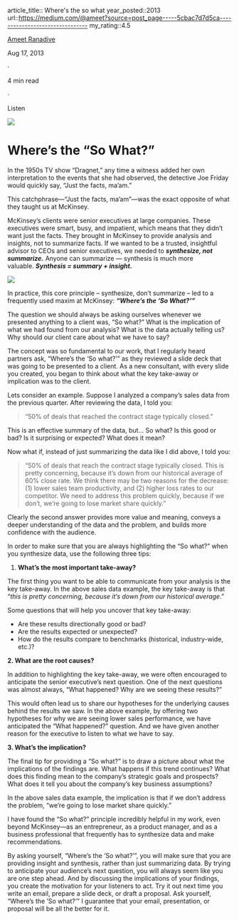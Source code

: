 article_title:: Where's the so what
year_posted::2013
url::https://medium.com/@ameet?source=post_page-----5cbac7d7d5ca--------------------------------
my_rating::4.5

[Ameet Ranadive](https://medium.com/@ameet?source=post_page-----5cbac7d7d5ca--------------------------------)

Aug 17, 2013

·

4 min read

·

Listen

[](https://medium.com/m/signin?actionUrl=https%3A%2F%2Fmedium.com%2F_%2Fbookmark%2Fp%2F5cbac7d7d5ca&operation=register&redirect=https%3A%2F%2Fmedium.com%2Flessons-from-mckinsey%2Fwheres-the-so-what-5cbac7d7d5ca&source=--------------------------bookmark_header-----------)

![](https://miro.medium.com/max/320/0*NqYPnhoVS18KgS1n.jpeg)

# Where’s the “So What?”

In the 1950s TV show “Dragnet,” any time a witness added her own interpretation to the events that she had observed, the detective Joe Friday would quickly say, “Just the facts, ma’am.”

This catchphrase—“Just the facts, ma’am”—was the exact opposite of what they taught us at McKinsey.

McKinsey’s clients were senior executives at large companies. These executives were smart, busy, and impatient, which means that they didn’t want just the facts. They brought in McKinsey to provide analysis and insights, not to summarize facts. If we wanted to be a trusted, insightful advisor to CEOs and senior executives, we needed to **_synthesize, not summarize._** Anyone can summarize — synthesis is much more valuable. **_Synthesis = summary + insight._**

![](https://miro.medium.com/max/417/0*iduNYNJU8tpq1R_D.jpeg)

In practice, this core principle – synthesize, don’t summarize – led to a frequently used maxim at McKinsey: **_“Where’s the ‘So What?’”_**

The question we should always be asking ourselves whenever we presented anything to a client was, “So what?” What is the implication of what we had found from our analysis? What is the data actually telling us? Why should our client care about what we have to say?

The concept was so fundamental to our work, that I regularly heard partners ask, “Where’s the ‘So what?’” as they reviewed a slide deck that was going to be presented to a client. As a new consultant, with every slide you created, you began to think about what the key take-away or implication was to the client.

Lets consider an example. Suppose I analyzed a company’s sales data from the previous quarter. After reviewing the data, I told you:

> “50% of deals that reached the contract stage typically closed.”

This is an effective summary of the data, but... So what? Is this good or bad? Is it surprising or expected? What does it mean?

Now what if, instead of just summarizing the data like I did above, I told you:

> “50% of deals that reach the contract stage typically closed. This is pretty concerning, because it’s down from our historical average of 60% close rate. We think there may be two reasons for the decrease: (1) lower sales team productivity, and (2) higher loss rates to our competitor. We need to address this problem quickly, because if we don’t, we’re going to lose market share quickly.”

Clearly the second answer provides more value and meaning, conveys a deeper understanding of the data and the problem, and builds more confidence with the audience.

In order to make sure that you are always highlighting the “So what?” when you synthesize data, use the following three tips:

1.  **What’s the most important take-away?**

The first thing you want to be able to communicate from your analysis is the key take-away. In the above sales data example, the key take-away is that “_this is pretty concerning, because it’s down from our historical average_.”

Some questions that will help you uncover that key take-away:

-   Are these results directionally good or bad?
-   Are the results expected or unexpected?
-   How do the results compare to benchmarks (historical, industry-wide, etc.)?

**2. What are the root causes?**

In addition to highlighting the key take-away, we were often encouraged to anticipate the senior executive’s next question. One of the next questions was almost always, “What happened? Why are we seeing these results?”

This would often lead us to share our hypotheses for the underlying causes behind the results we saw. In the above example, by offering two hypotheses for why we are seeing lower sales performance, we have anticipated the “What happened?” question. And we have given another reason for the executive to listen to what we have to say.

**3. What’s the implication?**

The final tip for providing a “So what?” is to draw a picture about what the implications of the findings are. What happens if this trend continues? What does this finding mean to the company’s strategic goals and prospects? What does it tell you about the company’s key business assumptions?

In the above sales data example, the implication is that if we don’t address the problem, “we’re going to lose market share quickly.”

I have found the “So what?” principle incredibly helpful in my work, even beyond McKinsey—as an entrepreneur, as a product manager, and as a business professional that frequently has to synthesize data and make recommendations.

By asking yourself, “Where’s the ‘So what?’”, you will make sure that you are providing insight and synthesis, rather than just summarizing data. By trying to anticipate your audience’s next question, you will always seem like you are one step ahead. And by discussing the implications of your findings, you create the motivation for your listeners to act. Try it out next time you write an email, prepare a slide deck, or draft a proposal. Ask yourself, “Where’s the ‘So what?’” I guarantee that your email, presentation, or proposal will be all the better for it.